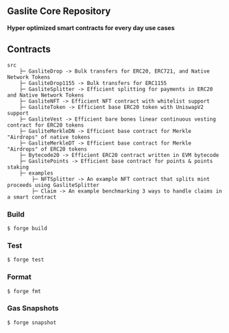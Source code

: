 ## Gaslite Core Repository

**Hyper optimized smart contracts for every day use cases**


## Contracts
```
src
    ├─ GasliteDrop -> Bulk transfers for ERC20, ERC721, and Native Network Tokens
    ├─ GasliteDrop1155 -> Bulk transfers for ERC1155
    ├─ GasliteSplitter -> Efficient splitting for payments in ERC20 and Native Network Tokens
    ├─ GasliteNFT -> Efficient NFT contract with whitelist support
    ├─ GasliteToken -> Efficient base ERC20 token with UniswapV2 support
    ├─ GasliteVest -> Efficient bare bones linear continuous vesting contract for ERC20 tokens
    ├─ GasliteMerkleDN -> Efficient base contract for Merkle "Airdrops" of native tokens
    ├─ GasliteMerkleDT -> Efficient base contract for Merkle "Airdrops" of ERC20 tokens
    ├─ Bytecode20 -> Efficient ERC20 contract written in EVM bytecode
    ├─ GaslitePoints -> Efficient base contract for points & points staking
    ├─ examples
        ├─ NFTSplitter -> An example NFT contract that splits mint proceeds using GasliteSplitter
        ├─ Claim -> An example benchmarking 3 ways to handle claims in a smart contract
```

### Build

```shell
$ forge build
```

### Test

```shell
$ forge test
```

### Format

```shell
$ forge fmt
```

### Gas Snapshots

```shell
$ forge snapshot
```
